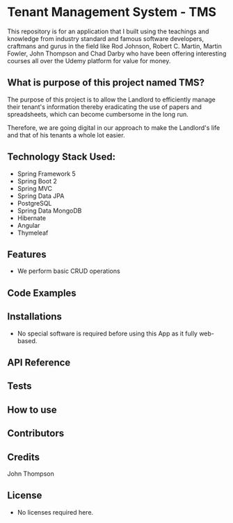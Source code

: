 # Tenant Management System - TMS

This repository is for an application that I built using the teachings and knowledge from industry standard and famous software developers, craftmans and gurus in the field like Rod Johnson, Robert C. Martin, Martin Fowler, John Thompson and Chad Darby who have been offering interesting courses all over the Udemy platform for value for money.

## What is purpose of this project named TMS?
The purpose of this project is to allow the Landlord to efficiently manage their tenant's information thereby eradicating the use of papers and spreadsheets, which can become cumbersome in the long run. 

Therefore, we are going digital in our approach to make the Landlord's life and that of his tenants a whole lot easier.

## Technology Stack Used:
- Spring Framework 5 
- Spring Boot 2
- Spring MVC
- Spring Data JPA
- PostgreSQL
- Spring Data MongoDB
- Hibernate
- Angular
- Thymeleaf 

## Features
- We perform basic CRUD operations

## Code Examples

## Installations
- No special software is required before using this App as it fully web-based.

## API Reference

## Tests

## How to use

## Contributors

## Credits
John Thompson

## License
- No licenses required here.
